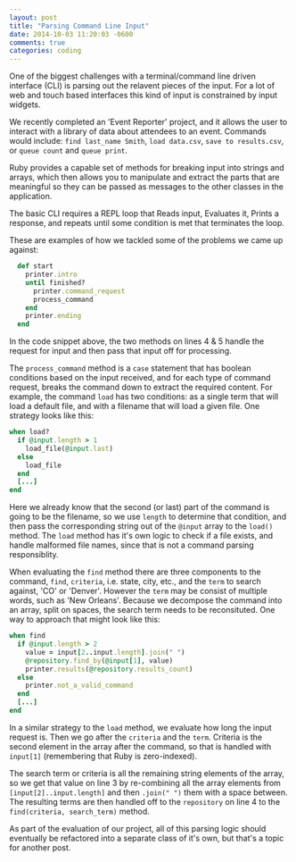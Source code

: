```yaml
---
layout: post
title: "Parsing Command Line Input"
date: 2014-10-03 11:20:03 -0600
comments: true
categories: coding
---
```

One of the biggest challenges with a terminal/command line driven interface (CLI) is parsing out the relavent pieces of the input.  For a lot of web and touch based interfaces this kind of input is constrained by input widgets.

We recently completed an 'Event Reporter' project, and it allows the user to interact with a library of data about attendees to an event. Commands would include: `find last_name Smith`, `load data.csv`, `save to results.csv`, or `queue count` and `queue print`.

Ruby provides a capable set of methods for breaking input into strings and arrays, which then allows you to manipulate and extract the parts that are meaningful so they can be passed as messages to the other classes in the application.

The basic CLI requires a REPL loop that Reads input, Evaluates it, Prints a response, and repeats until some condition is met that terminates the loop.

These are examples of how we tackled some of the problems we came up against:

``` ruby The initial REPL loop
  def start
    printer.intro
    until finished?
      printer.command_request
      process_command
    end
    printer.ending
  end
```

In the code snippet above, the two methods on lines 4 & 5 handle the request for input and then pass that input off for processing.

The `process_command` method is a `case` statement that has boolean conditions based on the input received, and for each type of command request, breaks the command down to extract the required content.  For example, the command `load` has two conditions: as a single term that will load a default file, and with a filename that will load a given file.  One strategy looks like this:

``` ruby Parsing the LOAD request
when load?
  if @input.length > 1
    load_file(@input.last)
  else
    load_file
  end
  [...]
end
```

Here we already know that the second (or last) part of the command is going to be the filename, so we use `length` to determine that condition, and then pass the corresponding string out of the `@input` array to the `load()` method.  The `load` method has it's own logic to check if a file exists, and handle malformed file names, since that is not a command parsing responsiblity.

When evaluating the `find` method there are three components to the command, `find`, `criteria`, i.e. state, city, etc., and the `term` to search against, 'CO' or 'Denver'.  However the `term` may be consist of multiple words, such as 'New Orleans'.  Because we decompose the command into an array, split on spaces, the search term needs to be reconsituted.  One way to approach that might look like this:

``` ruby Parsing the FIND request with multi-word term
when find
  if @input.length > 2
    value = input[2..input.length].join(" ")
    @repository.find_by(@input[1], value)
    printer.results(@repository.results_count)
  else
    printer.not_a_valid_command
  end
  [...]
end
```

In a similar strategy to the `load` method, we evaluate how long the input request is.  Then we go after the `criteria` and the `term`.  Criteria is the second element in the array after the command, so that is handled with `input[1]` (remembering that Ruby is zero-indexed).

The search term or criteria is all the remaining string elements of the array, so we get that value on line 3 by re-combining all the array elements from `[input[2]..input.length]` and then `.join(" ")` them with a space between.  The resulting terms are then handled off to the `repository` on line 4 to the `find(criteria, search_term)` method.

As part of the evaluation of our project, all of this parsing logic should eventually be refactored into a separate class of it's own, but that's a topic for another post.
